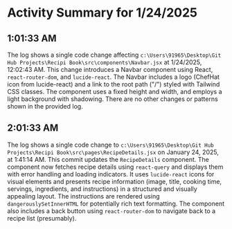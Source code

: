 # Activity Summary for 1/24/2025

## 1:01:33 AM
The log shows a single code change affecting `c:\Users\91965\Desktop\Git Hub Projects\Recipi Book\src\components\Navbar.jsx` at 1/24/2025, 12:02:43 AM.  This change introduces a Navbar component using React, `react-router-dom`, and `lucide-react`. The Navbar includes a logo (ChefHat icon from lucide-react) and a link to the root path ("/") styled with Tailwind CSS classes.  The component uses a fixed height and width, and employs a light background with shadowing.  There are no other changes or patterns shown in the provided log.


## 2:01:33 AM
The log shows a single code change to `c:\Users\91965\Desktop\Git Hub Projects\Recipi Book\src\pages\RecipeDetails.jsx` on January 24, 2025, at 1:41:14 AM.  This commit updates the `RecipeDetails` component.  The component now fetches recipe details using `react-query` and displays them with error handling and loading indicators.  It uses `lucide-react` icons for visual elements and presents recipe information (image, title, cooking time, servings, ingredients, and instructions) in a structured and visually appealing layout. The instructions are rendered using `dangerouslySetInnerHTML` for potentially rich text formatting.  The component also includes a back button using `react-router-dom` to navigate back to a recipe list (presumably).
